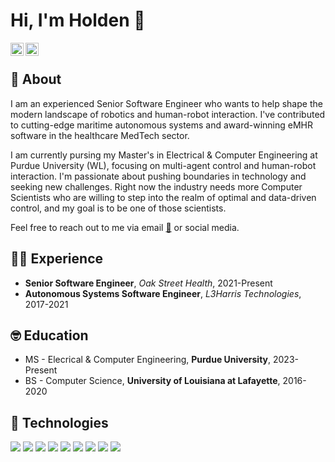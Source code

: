 # Hi, I'm Holden 👋

<a href="https://twitter.com/HoldenBabineaux">
  <img align="left" alt="Holden Babineaux | Twitter" width="21px" src="https://raw.githubusercontent.com/anuraghazra/anuraghazra/master/assets/twitter.svg" />
</a>

<a href="https://www.linkedin.com/in/holden-babineaux/">
  <img align="left" alt="Holden Babineaux | LinkedIn" width="21px" src="https://github.com/esduran/esduran/blob/master/assets/LI-In-Bug.png" />
</a>

<br />

## 🤖 About

I am an experienced Senior Software Engineer who wants to help shape the modern landscape of robotics and human-robot interaction.
I've contributed to cutting-edge maritime autonomous systems and award-winning eMHR software in the healthcare MedTech sector.

I am currently pursing my Master's in Electrical & Computer Engineering at Purdue University (WL), focusing on multi-agent control and human-robot interaction.
I'm passionate about pushing boundaries in technology and seeking new challenges.
Right now the industry needs more Computer Scientists who are willing to step into the realm of optimal and data-driven control, and my goal is to be one of those scientists.

Feel free to reach out to me via email [📧](mailto:holden.bab@outlook.com) or social media.

## 🧑‍💻 Experience

* **Senior Software Engineer**, _Oak Street Health_, 2021-Present
* **Autonomous Systems Software Engineer**, _L3Harris Technologies_, 2017-2021

## 🤓 Education

* MS - Elecrical & Computer Engineering, **Purdue University**, 2023-Present
* BS - Computer Science, **University of Louisiana at Lafayette**, 2016-2020

## 🚀 Technologies

![](https://img.shields.io/badge/-C-informational?style=flat&logo=C&logoColor=white&color=A8B9CC)
![](https://img.shields.io/badge/-C++-informational?style=flat&logo=c%2B%2B&logoColor=white&color=00599C)
![](https://img.shields.io/badge/-Python-informational?style=flat&logo=Python&logoColor=white&color=3776AB)
![](https://img.shields.io/badge/-GNU_Bash-informational?style=flat&logo=GNU+Bash&logoColor=white&color=4EAA25)
![](https://img.shields.io/badge/-Git-informational?style=flat&logo=Git&logoColor=white&color=F05032)
![](https://img.shields.io/badge/-Linux-informational?style=flat&logo=Linux&logoColor=black&color=FCC624)
![](https://img.shields.io/badge/-Docker-informational?style=flat&logo=Docker&logoColor=white&color=2496ED)
![](https://img.shields.io/badge/-Jenkins-informational?style=flat&logo=Jenkins&logoColor=white&color=D24939)
![](https://img.shields.io/badge/-GitLab-informational?style=flat&logo=GitLab&logoColor=white&color=FC6D26)
